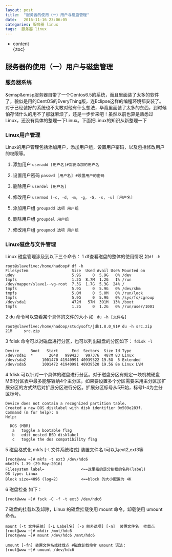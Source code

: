 ```yaml
---
layout: post
title:  "服务器的使用（一）用户与磁盘管理"
date:   2016-11-16 23:06:05
categories: 服务器 linux
tags:  服务器 linux
---
```

* content  
{:toc}  

## 服务器的使用（一）用户与磁盘管理

### 服务器系统

&emsp&emsp服务器自带了一个Centos6.5的系统，而且里面装了太多的软件了，貌似是用的CentOS的EveryThing版，连Eclipse这样的编程环境都安装了。对于已经装好的系统也不太敢对他有什么想法，毕竟里面装了太多的东西，到时候怕存储什么的用不了那就麻烦了，还是一步步来吧！虽然以前也算是熟悉过Linux，还没有具体的整理一下Linux。下面把Linux的知识从新整理一下  




### Linux用户管理

Linux的用户管理包括添加用户，添加用户组，设置用户密码，以及包括修改用户的权限等。
1. 添加用户
`useradd [用户名]#需要添加的用户名` 

2. 设置用户密码
`passwd [用户名] #设置用户的密码`

3. 删除用户
`userdel [用户名]`
4. 修改用户
`usermod [-c, -d, -m, -g, -G, -s, -u] [用户名]`
5. 添加用户组
`groupadd 选项 用户组`
6. 删除用户组
`groupdel 用户组`
7. 修改用户组
`groupmod 选项 用户组`

### Linux磁盘与文件管理

Linux 磁盘管理涉及到以下三个命令：
1  df查看磁盘的整体的使用情况
如`df -h`

    
    root@slavefive:/home/hadoop# df -h
    Filesystem                   Size  Used Avail Use% Mounted on
    udev                         5.9G     0  5.9G   0% /dev
    tmpfs                        1.2G  8.7M  1.2G   1% /run
    /dev/mapper/slave1--vg-root  7.3G  1.7G  5.3G  24% /
    tmpfs                        5.9G     0  5.9G   0% /dev/shm
    tmpfs                        5.0M     0  5.0M   0% /run/lock
    tmpfs                        5.9G     0  5.9G   0% /sys/fs/cgroup
    /dev/sda1                    472M   57M  391M  13% /boot
    tmpfs                        1.2G     0  1.2G   0% /run/user/1001
    

2 du 命令可以查看某个具体的文件的大小
如 ` du -h [文件名]`
    
    root@slavefive:/home/hadoop/studysoft/jdk1.8.0_91# du -h src.zip
    21M     src.zip
    

3 fdisk 命令可以对磁盘进行分区，也可以列出磁盘的分区如下：
`fdisk -l`
    
    Device     Boot   Start      End  Sectors  Size Id Type
    /dev/sda1  *       2048   999423   997376  487M 83 Linux
    /dev/sda2       1001470 41940991 40939522 19.5G  5 Extended
    /dev/sda5       1001472 41940991 40939520 19.5G 8e Linux LVM
    
4 fdisk 可以针对一个具体的磁盘进行分区。对于磁盘分区有规定一块机械硬盘MBR分区表中最多能够容纳4个主分区，如果要设置多个分区需要采用主分区加扩展分区的方式然后对扩展分区进行分区。扩展分区标号从5开始，标号1-4为主分区标号。

    
    Device does not contain a recognized partition table.
    Created a new DOS disklabel with disk identifier 0x509e283f.
    Command (m for help): m
    Help:
    
      DOS (MBR)
       a   toggle a bootable flag
       b   edit nested BSD disklabel
       c   toggle the dos compatibility flag
    
5 磁盘格式化
mkfs [-t 文件系统格式] 装置文件名 t可以为ext2,ext3等
    
    [root@www ~]# mkfs -t ext3 /dev/hdc6
    mke2fs 1.39 (29-May-2016)
    Filesystem label=                <==这里指的是分割槽的名称(label)
    OS type: Linux
    Block size=4096 (log=2)          <==block 的大小配置为 4K 
    
6 磁盘检查 如下：  

    
    [root@www ~]# fsck -C -f -t ext3 /dev/hdc6 
    
7 磁盘的挂载以及卸除，Linux 的磁盘挂载使用 mount 命令，卸载使用 umount 命令。  
    
    
    mount [-t 文件系统] [-L Label名] [-o 额外选项] [-n]  装置文件名  挂载点
    [root@www ~]# mkdir /mnt/hdc6
    [root@www ~]# mount /dev/hdc6 /mnt/hdc6
    
    umount [-fn] 装置文件名或挂载点 #磁盘卸载命令 umount 语法：
    [root@www ~]# umount /dev/hdc6


